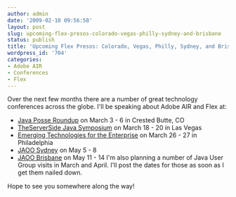 ```yaml
---
author: admin
date: '2009-02-10 09:56:58'
layout: post
slug: upcoming-flex-presos-colorado-vegas-philly-sydney-and-brisbane
status: publish
title: 'Upcoming Flex Presos: Colorado, Vegas, Philly, Sydney, and Brisbane'
wordpress_id: '704'
categories:
- Adobe AIR
- Conferences
- Flex
---
```


Over the next few months there are a number of great technology conferences
across the globe. I'll be speaking about Adobe AIR and Flex at:

  * [Java Posse Roundup](http://www.mindviewinc.com/Conferences/JavaPosseRoundup/) on March 3 - 6 in Crested Butte, CO
  * [TheServerSide Java Symposium](http://javasymposium.techtarget.com/html/frameworks.html#JWardFlex) on March 18 - 20 in Las Vegas
  * [Emerging Technologies for the Enterprise](http://www.phillyemergingtech.com/abstracts.php) on March 26 - 27 in Philadelphia
  * [JAOO Sydney](http://jaoo.com.au/sydney-2009/speaker/James+Ward) on May 5 - 8
  * [JAOO Brisbane](http://jaoo.com.au/brisbane-2009/speaker/James+Ward) on May 11 - 14
I'm also planning a number of Java User Group visits in March and April. I'll
post the dates for those as soon as I get them nailed down.

Hope to see you somewhere along the way!

